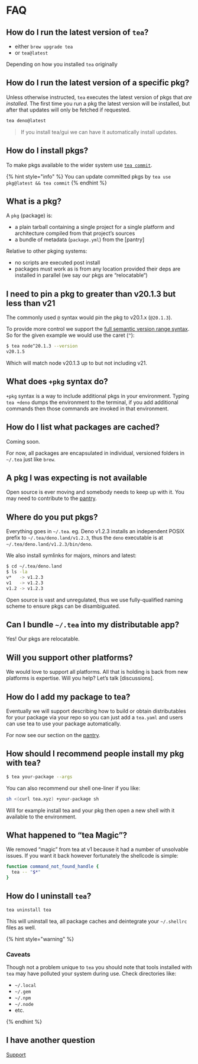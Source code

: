 # FAQ

## How do I run the latest version of `tea`?

* either `brew upgrade tea`
* or `tea@latest`

Depending on how you installed `tea` originally


## How do I run the latest version of a specific pkg?

Unless otherwise instructed, `tea` executes the latest version of pkgs that
*are installed*. The first time you run a pkg the latest version will be
installed, but after that updates will only be fetched if requested.

```sh
tea deno@latest
```

> If you install tea/gui we can have it automatically install updates.


## How do I install pkgs?

To make pkgs available to the wider system use
[`tea commit`](tea-commit.md).

{% hint style="info" %}
You can update committed pkgs by `tea use pkg@latest && tea commit`
{% endhint %}


## What is a pkg?

A `pkg` (package) is:

* a plain tarball containing a single project for a single platform and
  architecture compiled from that project’s sources
* a bundle of metadata (`package.yml`) from the [pantry]

Relative to other pkging systems:

* no scripts are executed post install
* packages must work as is from any location provided their deps are installed
  in parallel (we say our pkgs are “relocatable“)


## I need to pin a pkg to greater than v20.1.3 but less than v21

The commonly used `@` syntax would pin the pkg to v20.1.x (`@20.1.3`).

To provide more control we support the
[full semantic version range syntax](https://devhints.io/semver). So for the
given example we would use the caret (`^`):

```sh
$ tea node^20.1.3 --version
v20.1.5
```

Which will match node v20.1.3 up to but not including v21.


## What does `+pkg` syntax do?

`+pkg` syntax is a way to include additional pkgs in your environment.
Typing `tea +deno` dumps the environment to the terminal, if you add
additional commands then those commands are invoked in that environment.


## How do I list what packages are cached?

Coming soon.

For now, all packages are encapsulated in individual, versioned folders in
`~/.tea` just like `brew`.


## A pkg I was expecting is not available

Open source is ever moving and somebody needs to keep up with it.
You may need to contribute to the [pantry](pantry.md).


## Where do you put pkgs?

Everything goes in `~/.tea`. eg. Deno v1.2.3 installs an independent POSIX
prefix to `~/.tea/deno.land/v1.2.3`, thus the `deno` executable is at
`~/.tea/deno.land/v1.2.3/bin/deno`.

We also install symlinks for majors, minors and latest:

```sh
$ cd ~/.tea/deno.land
$ ls -la
v*   -> v1.2.3
v1   -> v1.2.3
v1.2 -> v1.2.3
```

Open source is vast and unregulated, thus we use fully-qualified naming scheme
to ensure pkgs can be disambiguated.


## Can I bundle `~/.tea` into my distributable app?

Yes! Our pkgs are relocatable.


## Will you support other platforms?

We would love to support all platforms. All that is holding is back from new
platforms is expertise. Will you help? Let’s talk [discussions].


## How do I add my package to tea?

Eventually we will support describing how to build or obtain distributables
for your package via your repo so you can just add a `tea.yaml` and users
can use tea to use your package automatically.

For now see our section on the [pantry](pantry.md).


## How should I recommend people install my pkg with tea?

```sh
$ tea your-package --args
```

You can also recommend our shell one-liner if you like:

```sh
sh <(curl tea.xyz) +your-package sh
```

Will for example install tea and your pkg then open a new shell with it
available to the environment.


## What happened to “tea Magic”?

We removed “magic” from tea at v1 because it had a number of unsolvable
issues. If you want it back however fortunately the shellcode is simple:

```sh
function command_not_found_handle {
  tea -- "$*"
}
```


## How do I uninstall `tea`?

```sh
tea uninstall tea
```

This will uninstall tea, all package caches and deintegrate your
`~/.shellrc` files as well.


{% hint style="warning" %}
### Caveats

Though not a problem unique to `tea` you should note that tools installed
with `tea` may have polluted your system during use. Check directories like:

* `~/.local`
* `~/.gem`
* `~/.npm`
* `~/.node`
* etc.

{% endhint %}


## I have another question

[Support](support.md)

